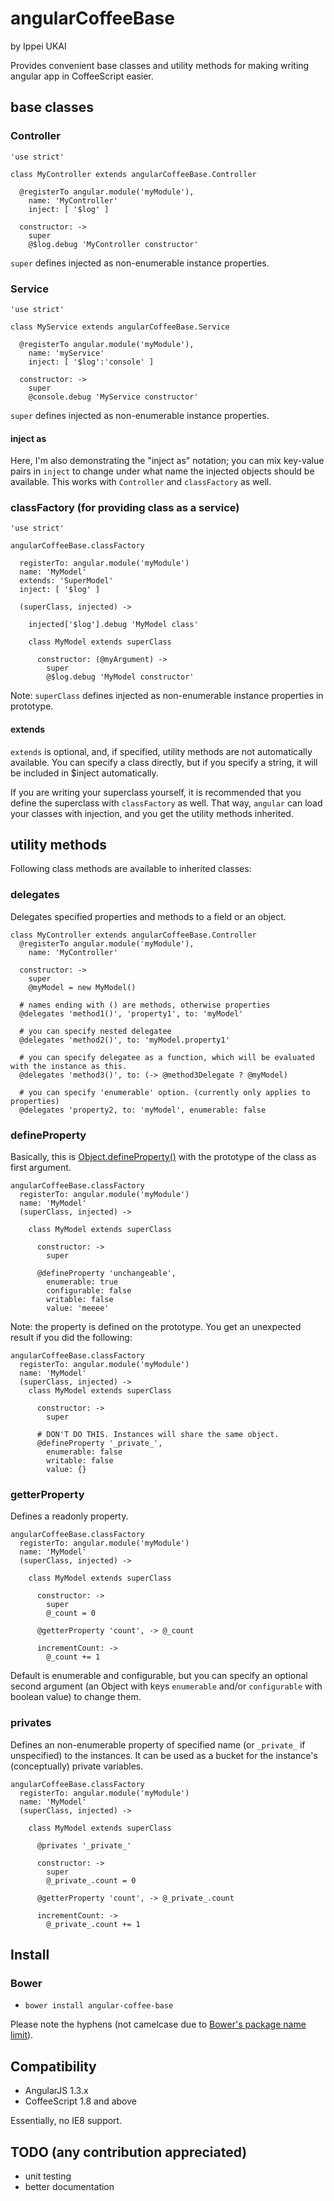 # angularCoffeeBase

by Ippei UKAI

Provides convenient base classes and utility methods for making writing angular app in CoffeeScript easier.

## base classes

### Controller

    'use strict'
    
    class MyController extends angularCoffeeBase.Controller
      
      @registerTo angular.module('myModule'),
        name: 'MyController'
        inject: [ '$log' ]
      
      constructor: ->
        super
        @$log.debug 'MyController constructor'

`super` defines injected as non-enumerable instance properties.

### Service

    'use strict'
    
    class MyService extends angularCoffeeBase.Service
      
      @registerTo angular.module('myModule'),
        name: 'myService'
        inject: [ '$log':'console' ]
      
      constructor: ->
        super
        @console.debug 'MyService constructor'

`super` defines injected as non-enumerable instance properties.

#### inject as
Here, I'm also demonstrating the "inject as" notation; you can mix key-value pairs in `inject` to change
under what name the injected objects should be available. This works with `Controller` and `classFactory` as well.

### classFactory (for providing class as a service)

    'use strict'
    
    angularCoffeeBase.classFactory
      
      registerTo: angular.module('myModule')
      name: 'MyModel'
      extends: 'SuperModel'
      inject: [ '$log' ]
      
      (superClass, injected) ->
        
        injected['$log'].debug 'MyModel class'
        
        class MyModel extends superClass
          
          constructor: (@myArgument) ->
            super
            @$log.debug 'MyModel constructor'

Note: `superClass` defines injected as non-enumerable instance properties in prototype.

#### extends
`extends` is optional, and, if specified, utility methods are not automatically available.
You can specify a class directly, but if you specify a string, it will be included in $inject automatically.

If you are writing your superclass yourself, it is recommended that you define the superclass with `classFactory` as well.
That way, `angular` can load your classes with injection, and you get the utility methods inherited.

## utility methods

Following class methods are available to inherited classes:

### delegates

Delegates specified properties and methods to a field or an object.

    class MyController extends angularCoffeeBase.Controller
      @registerTo angular.module('myModule'),
        name: 'MyController'
      
      constructor: ->
        super
        @myModel = new MyModel()
      
      # names ending with () are methods, otherwise properties
      @delegates 'method1()', 'property1', to: 'myModel'
      
      # you can specify nested delegatee
      @delegates 'method2()', to: 'myModel.property1'
      
      # you can specify delegatee as a function, which will be evaluated with the instance as this.
      @delegates 'method3()', to: (-> @method3Delegate ? @myModel)
      
      # you can specify 'enumerable' option. (currently only applies to properties)
      @delegates 'property2, to: 'myModel', enumerable: false


### defineProperty

Basically, this is [Object.defineProperty()](https://developer.mozilla.org/en/docs/Web/JavaScript/Reference/Global_Objects/Object/defineProperty)
with the prototype of the class as first argument.

    angularCoffeeBase.classFactory
      registerTo: angular.module('myModule')
      name: 'MyModel'
      (superClass, injected) ->
      
        class MyModel extends superClass
          
          constructor: ->
            super
          
          @defineProperty 'unchangeable',
            enumerable: true
            configurable: false
            writable: false
            value: 'meeee'


Note: the property is defined on the prototype. You get an unexpected result if you did the following:

    angularCoffeeBase.classFactory
      registerTo: angular.module('myModule')
      name: 'MyModel'
      (superClass, injected) ->
        class MyModel extends superClass
          
          constructor: ->
            super
          
          # DON'T DO THIS. Instances will share the same object.
          @defineProperty '_private_',
            enumerable: false
            writable: false
            value: {}

### getterProperty

Defines a readonly property.

    angularCoffeeBase.classFactory
      registerTo: angular.module('myModule')
      name: 'MyModel'
      (superClass, injected) ->
        
        class MyModel extends superClass
          
          constructor: ->
            super
            @_count = 0
          
          @getterProperty 'count', -> @_count
          
          incrementCount: ->
            @_count += 1

Default is enumerable and configurable, but you can specify an optional second argument
(an Object with keys `enumerable` and/or `configurable` with boolean value) to change them.

### privates

Defines an non-enumerable property of specified name (or `_private_` if unspecified) to the instances. It can be used as
a bucket for the instance's (conceptually) private variables.

    angularCoffeeBase.classFactory
      registerTo: angular.module('myModule')
      name: 'MyModel'
      (superClass, injected) ->
        
        class MyModel extends superClass
          
          @privates '_private_'
          
          constructor: ->
            super
            @_private_.count = 0
          
          @getterProperty 'count', -> @_private_.count
          
          incrementCount: ->
            @_private_.count += 1

## Install

### Bower

- `bower install angular-coffee-base`

Please note the hyphens
(not camelcase due to [Bower's package name limit](https://github.com/bower/bower.json-spec#name)).

## Compatibility

- AngularJS 1.3.x
- CoffeeScript 1.8 and above

Essentially, no IE8 support.

## TODO (any contribution appreciated)

- unit testing
- better documentation
